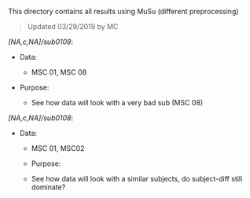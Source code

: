 This directory contains all results using MuSu (different preprocessing)

> Updated 03/29/2019 by MC

*[NA,c,NA]/sub0108*:

+ Data: 
  
  + MSC 01, MSC 08

 + Purpose: 
   
   + See how data will look with a very bad sub (MSC 08)

*[NA,c,NA]/sub0108*:

+ Data: 
   
  + MSC 01, MSC02
   
   + Purpose: 
   
   + See how data will look with a similar subjects, do subject-diff still dominate? 

